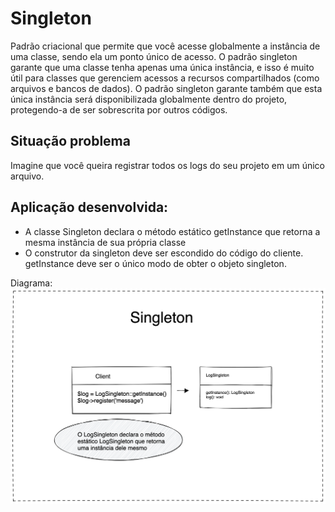 # Singleton
Padrão criacional que permite que você acesse globalmente a instância de uma classe, sendo ela um ponto único de acesso. 
O padrão singleton garante que uma classe tenha apenas uma única instância, e isso é muito útil para classes que gerenciem acessos a recursos compartilhados (como arquivos e bancos de dados).
O padrão singleton garante também que esta única instância será disponibilizada globalmente dentro do projeto, protegendo-a de ser sobrescrita por outros códigos.

## Situação problema
Imagine que você queira registrar todos os logs do seu projeto em um único arquivo. 

## Aplicação desenvolvida:
- A classe Singleton declara o método estático getInstance que retorna a mesma instância de sua própria classe
- O construtor da singleton deve ser escondido do código do cliente. getInstance deve ser o único modo de obter o objeto singleton.


Diagrama:
![diagrama do Singleton](/Fixtures/img/singleton.png "Diagrama do Singleton")